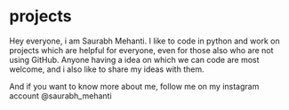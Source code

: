 # projects

Hey everyone, i am Saurabh Mehanti.
I like to code in python and work on projects which are helpful for everyone, even for those also who are not using GitHub.
Anyone having a idea on which we can code are most welcome, and i also like to share my ideas with them.

And if you want to know more about me, follow me on my instagram account
@saurabh_mehanti

